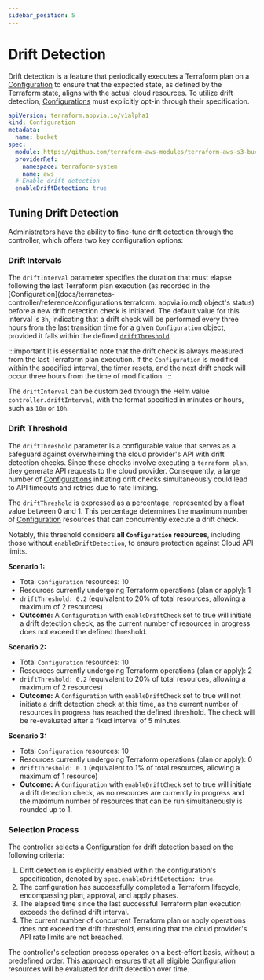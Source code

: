 ```yaml
---
sidebar_position: 5
---
```


# Drift Detection

Drift detection is a feature that periodically executes a Terraform plan on a [Configuration](docs/terranetes-controller/reference/configurations.terraform.appvia.io.md) to ensure that the expected state, as defined by the Terraform state, aligns with the actual cloud resources. To utilize drift detection, [Configurations](docs/terranetes-controller/reference/configurations.terraform.appvia.io.md) must explicitly opt-in through their specification.

```yaml
apiVersion: terraform.appvia.io/v1alpha1
kind: Configuration
metadata:
  name: bucket
spec:
  module: https://github.com/terraform-aws-modules/terraform-aws-s3-bucket.git?ref=v3.1.0
  providerRef:
    namespace: terraform-system
    name: aws
  # Enable drift detection
  enableDriftDetection: true
```

## Tuning Drift Detection

Administrators have the ability to fine-tune drift detection through the controller, which offers two key configuration options:

### Drift Intervals

The `driftInterval` parameter specifies the duration that must elapse following the last Terraform plan execution (as recorded in the [Configuration](docs/terranetes-controller/reference/configurations.terraform.
appvia.io.md) object's status) before a new drift detection check is initiated. The default value for this interval is `3h`, indicating that a drift check will be performed every three hours from the last transition time for a given `Configuration` object, provided it falls within the defined [`driftThreshold`](#drift-threshold).

:::important
It is essential to note that the drift check is always measured from the last Terraform plan execution. If the `Configuration` is modified within the specified interval, the timer resets, and the next drift check will occur three hours from the time of modification.
:::

The `driftInterval` can be customized through the Helm value `controller.driftInterval`, with the format specified in minutes or hours, such as `10m` or `10h`.

### Drift Threshold

The `driftThreshold` parameter is a configurable value that serves as a safeguard against overwhelming the cloud provider's API with drift detection checks. Since these checks involve executing a `terraform plan`, they generate API requests to the cloud provider. Consequently, a large number of [Configurations](docs/terranetes-controller/reference/configurations.terraform.appvia.io.md) initiating drift checks simultaneously could lead to API timeouts and retries due to rate limiting.

The `driftThreshold` is expressed as a percentage, represented by a float value between 0 and 1. This percentage determines the maximum number of [Configuration](docs/terranetes-controller/reference/configurations.terraform.appvia.io.md) resources that can concurrently execute a drift check.

Notably, this threshold considers **all `Configuration` resources**, including those without `enableDriftDetection`, to ensure protection against Cloud API limits.

**Scenario 1:**
- Total `Configuration` resources: 10
- Resources currently undergoing Terraform operations (plan or apply): 1
- `driftThreshold: 0.2` (equivalent to 20% of total resources, allowing a maximum of 2 resources)
- **Outcome:** A `Configuration` with `enableDriftCheck` set to true will initiate a drift detection check, as the current number of resources in progress does not exceed the defined threshold.

**Scenario 2:**
- Total `Configuration` resources: 10
- Resources currently undergoing Terraform operations (plan or apply): 2
- `driftThreshold: 0.2` (equivalent to 20% of total resources, allowing a maximum of 2 resources)
- **Outcome:** A `Configuration` with `enableDriftCheck` set to true will not initiate a drift detection check at this time, as the current number of resources in progress has reached the defined threshold. The check will be re-evaluated after a fixed interval of 5 minutes.

**Scenario 3:**
- Total `Configuration` resources: 10
- Resources currently undergoing Terraform operations (plan or apply): 0
- `driftThreshold: 0.1` (equivalent to 1% of total resources, allowing a maximum of 1 resource)
- **Outcome:** A `Configuration` with `enableDriftCheck` set to true will initiate a drift detection check, as no resources are currently in progress and the maximum number of resources that can be run simultaneously is rounded up to 1.

### Selection Process

The controller selects a [Configuration](docs/terranetes-controller/reference/configurations.terraform.appvia.io.md) for drift detection based on the following criteria:

1. Drift detection is explicitly enabled within the configuration's specification, denoted by `spec.enableDriftDetection: true`.
2. The configuration has successfully completed a Terraform lifecycle, encompassing plan, approval, and apply phases.
3. The elapsed time since the last successful Terraform plan execution exceeds the defined drift interval.
4. The current number of concurrent Terraform plan or apply operations does not exceed the drift threshold, ensuring that the cloud provider's API rate limits are not breached.

The controller's selection process operates on a best-effort basis, without a predefined order. This approach ensures that all eligible [Configuration](docs/terranetes-controller/reference/configurations.terraform.appvia.io.md) resources will be evaluated for drift detection over time.

